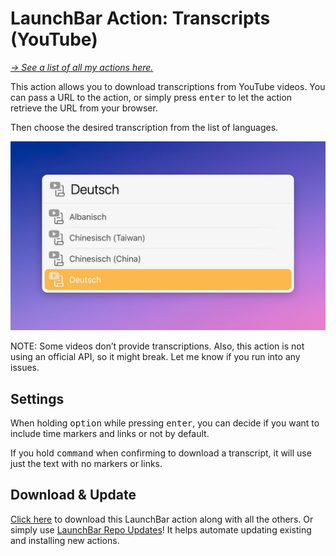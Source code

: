 # LaunchBar Action: Transcripts (YouTube)

*[→ See a list of all my actions here.](https://ptujec.github.io/launchbar)* 

This action allows you to download transcriptions from YouTube videos. You can pass a URL to the action, or simply press <kbd>enter</kbd> to let the action retrieve the URL from your browser.

Then choose the desired transcription from the list of languages.

<img src="01.jpg" width="600"/>

NOTE: Some videos don’t provide transcriptions. Also, this action is not using an official API, so it might break. Let me know if you run into any issues.

## Settings

When holding <kbd>option</kbd> while pressing <kbd>enter</kbd>, you can decide if you want to include time markers and links or not by default.

If you hold <kbd>command</kbd> when confirming to download a transcript, it will use just the text with no markers or links.

## Download & Update

[Click here](https://github.com/Ptujec/LaunchBar/archive/refs/heads/master.zip) to download this LaunchBar action along with all the others. Or simply use [LaunchBar Repo Updates](https://github.com/Ptujec/LaunchBar/tree/master/LB-Repo-Updates#launchbar-repo-updates-action)! It helps automate updating existing and installing new actions.
